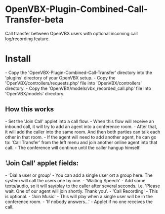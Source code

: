 OpenVBX-Plugin-Combined-Call-Transfer-beta
==========================================
Call transfer between OpenVBX users with optional incoming call log/recording feature. 



<h1>Install</h1>
- Copy the 'OpenVBX-Plugin-Combined-Call-Transfer' directory into the 'plugins' directory of your OpenVBX setup.
- Copy the 'OpenVBX/controllers/requests.php' file into 'OpenVBX/controllers' directory.
- Copy the 'OpenVBX/models/vbx_recorded_call.php' file into 'OpenVBX/models' directory.

<h2>How this works</h2>
- Set the 'Join Call' applet into a call flow.
- When this flow will receive an inbound call, it will try to add an agent into a conference room. 
- After that, it will add the caller into the same room. And then both parties can talk each other in that room.
- If the agent will need to add another agent, he can go to: 'Call Transfer' from the left menu and join another online agent into that call.
- The conference will continue until the caller hangup himself.

<h2>'Join Call' applet fields: </h2>
- 'Dial a user or group' - You can add a single user ort a group here. The system will call the users one by one.
- 'Waiting Speech' - Add some texts/audio, so it will say/play to the caller after several seconds. i.e. 'Please wait. One of our agent will join shortly. Thank you'.
- 'Call Recording' - This is optional.
- 'Join Music' - This will play when a single user will be in the conference room.
- 'If nobody answers...' - Applet if no one receives the call.
